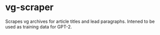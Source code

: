# vg-scraper
Scrapes vg archives for article titles and lead paragraphs. Intened to be used as training data for GPT-2. 
